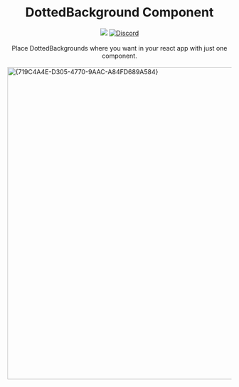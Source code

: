 <div align="center">
  <h1>DottedBackground Component</h1>
  <a href="https://github.com/d4nilpzz/dotted-background/blob/main/LICENSE"><img src="https://img.shields.io/badge/License-GPL%203.0-blue" /></a>
  <a href="https://discord.d4nilpzz.dev"><img alt="Discord" src="https://img.shields.io/discord/1373385570965000292?label=Discord"></a>
  <br />
  <br />
  <a>Place DottedBackgrounds where you want in your react app with just one component.</a>
  <br />
  <br />
</div>

<img width="940" height="701" alt="{719C4A4E-D305-4770-9AAC-A84FD689A584}" src="https://github.com/user-attachments/assets/612c880d-a75e-48c9-b3d7-e3244234aeec" />



